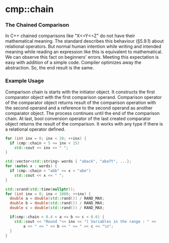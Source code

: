 # cmp::chain
### The Chained Comparison
In C++ chained comparisons like "X<=Y<=Z" do not have their mathematical meaning. The standard describes this behaviour (§5.9.1) about relational operators. But normal human intention while writing and intended meaning while reading an expression like this is equivalent to mathematical. We can observe this fact on beginners' errors. Meeting this expectation is easy with addition of a simple code. Compiler optimizes away the abstraction. So, the end result is the same.

### Example Usage
Comparison chain is starts with the initiator object. It constructs the first comparator object with the first comparison operand.  Comparison operator of the comparator object returns result of the comparison operation with the second operand and a reference to the second operand as another comparator object. The process continues until the end of the comparison chain. At last, bool conversion operator of the last created comparator object returns the result of the comparison. It works with any type if there is a relational operator defined.

```C++
for (int inx = 0; inx < 20; ++inx) {
  if (cmp::chain < 5 <= inx < 15)
    std::cout << inx << " ";
}
```

```C++
std::vector<std::string> words { "aback", "abaft", ...};
for (auto& x : words) {
  if (cmp::chain < "abb" <= x < "abe")
    std::cout << x << " ";
}
```

```C++
std::srand(std::time(nullptr));
for (int inx = 0; inx < 1000; ++inx) {
  double a = double(std::rand()) / RAND_MAX;
  double b = double(std::rand()) / RAND_MAX;
  double c = double(std::rand()) / RAND_MAX;

  if(cmp::chain < 0.4 < a <= b <= c < 0.6) {
    std::cout << "Round "<< inx << ") Variables in the range : " <<
        a << " <= " << b << " <= " << c << "\n";
  }
}
```
